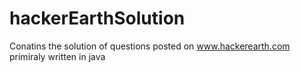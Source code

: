 # hackerEarthSolution

Conatins the solution of questions posted on  www.hackerearth.com primiraly written in java

